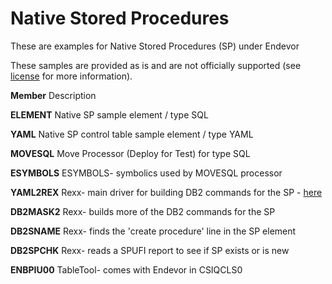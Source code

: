 #  Native Stored Procedures

These are examples for Native Stored Procedures (SP) under Endevor

These samples are provided as is and are not officially supported (see [license](https://github.com/BroadcomMFD/broadcom-product-scripts/blob/main/LICENSE
) for more information).



**Member** Description

**ELEMENT** Native SP sample element / type SQL

**YAML** Native SP control table sample element / type YAML

**MOVESQL** Move Processor (Deploy for Test) for type SQL

**ESYMBOLS** ESYMBOLS- symbolics used by MOVESQL processor

**YAML2REX** Rexx- main driver for building DB2 commands for the SP - [here](https://github.com/BroadcomMFD/broadcom-product-scripts/blob/main/endevor/Field-Developed-Programs/Processor-Tools-and-Processor-Snippets/YAML2REX.rex)

**DB2MASK2** Rexx- builds more of the DB2 commands for the SP

**DB2SNAME** Rexx- finds the 'create procedure' line in the SP element

**DB2SPCHK** Rexx- reads a SPUFI report to see if SP exists or is new

**ENBPIU00** TableTool- comes with Endevor in CSIQCLS0